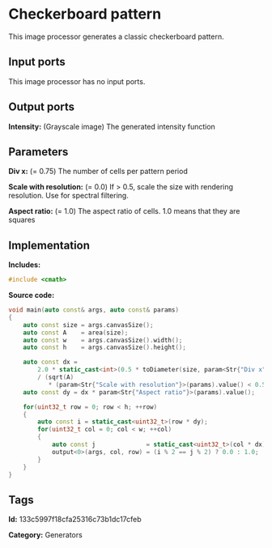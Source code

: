 # Checkerboard pattern

This image processor generates a classic checkerboard pattern.

## Input ports

This image processor has no input ports.

## Output ports

__Intensity:__ (Grayscale image) The generated intensity function

## Parameters

__Div x:__ (= 0.75) The number of cells per pattern period

__Scale with resolution:__ (= 0.0) If > 0.5, scale the size with rendering resolution. Use for spectral filtering.

__Aspect ratio:__ (= 1.0) The aspect ratio of cells. 1.0 means that they are squares

## Implementation

__Includes:__ 

```c++
#include <cmath>
```

__Source code:__ 

```c++
void main(auto const& args, auto const& params)
{
	auto const size = args.canvasSize();
	auto const A    = area(size);
	auto const w    = args.canvasSize().width();
	auto const h    = args.canvasSize().height();

	auto const dx =
	    2.0 * static_cast<int>(0.5 * toDiameter(size, param<Str{"Div x"}>(params).value()))
	    / (sqrt(A)
	       * (param<Str{"Scale with resolution"}>(params).value() < 0.5 ? args.resolution() : 1.0));
	auto const dy = dx * param<Str{"Aspect ratio"}>(params).value();

	for(uint32_t row = 0; row < h; ++row)
	{
		auto const i = static_cast<uint32_t>(row * dy);
		for(uint32_t col = 0; col < w; ++col)
		{
			auto const j              = static_cast<uint32_t>(col * dx);
			output<0>(args, col, row) = (i % 2 == j % 2) ? 0.0 : 1.0;
		}
	}
}
```

## Tags

__Id:__ 133c5997f18cfa25316c73b1dc17cfeb

__Category:__ Generators